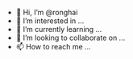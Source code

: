 - 👋 Hi, I’m @ronghai
- 👀 I’m interested in ...
- 🌱 I’m currently learning ...
- 💞️ I’m looking to collaborate on ...
- 📫 How to reach me ...

<!---
ronghai/ronghai is a ✨ special ✨ repository because its `README.md` (this file) appears on your GitHub profile.
You can click the Preview link to take a look at your changes.
--->
